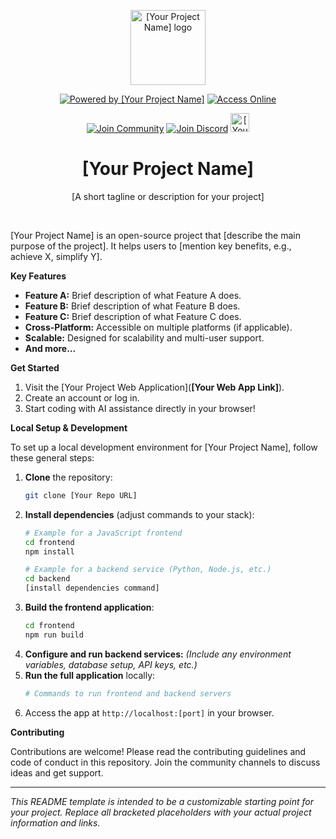 <p align="center">
  <a href="[Your Project Website or Marketplace Link]" target="_blank" rel="noopener noreferrer">
    <img width="120" src="[Your Logo Path or URL]" alt="[Your Project Name] logo">
  </a>
</p>
<div align="center">

<a href="[Your Project Website or Marketplace Link]" target="_blank"><img src="https://img.shields.io/badge/Powered%20by%20[Your Project Name]-green?style=for-the-badge&logoColor=white" alt="Powered by [Your Project Name]"></a>
<a href="[Your Web App Link]" target="_blank"><img src="https://img.shields.io/badge/Access%20Online-blue?style=for-the-badge&logo=web&logoColor=white" alt="Access Online"></a>

<a href="[Your Community Link 1]" target="_blank"><img src="https://img.shields.io/badge/Join%20Community-FF4500?style=for-the-badge&logoColor=white" alt="Join Community"></a>
<a href="[Your Community Link 2]" target="_blank"><img src="https://img.shields.io/badge/Join%20Discord-5865F2?style=for-the-badge&logoColor=white" alt="Join Discord"></a>
<a href="[Your Product Hunt or Other Badge Link]" target="_blank"><img src="[Your Badge Image URL]" alt="[Your Project] on Product Hunt" style="height: 30px;" height="30" /></a>

</div>

<div align="center">
  <h1>[Your Project Name]</h1>
  <p>[A short tagline or description for your project]</p>
</div>
<br/>

[Your Project Name] is an open-source project that [describe the main purpose of the project]. It helps users to [mention key benefits, e.g., achieve X, simplify Y].

**Key Features**

* **Feature A:** Brief description of what Feature A does.
* **Feature B:** Brief description of what Feature B does.
* **Feature C:** Brief description of what Feature C does.
* **Cross-Platform:** Accessible on multiple platforms (if applicable).
* **Scalable:** Designed for scalability and multi-user support.
* **And more...**

**Get Started**

1. Visit the [Your Project Web Application](**[Your Web App Link]**).
2. Create an account or log in.
3. Start coding with AI assistance directly in your browser!

**Local Setup & Development**

To set up a local development environment for [Your Project Name], follow these general steps:

1. **Clone** the repository:
    ```bash
    git clone [Your Repo URL]
    ```
2. **Install dependencies** (adjust commands to your stack):
    ```bash
    # Example for a JavaScript frontend
    cd frontend
    npm install

    # Example for a backend service (Python, Node.js, etc.)
    cd backend
    [install dependencies command]
    ```
3. **Build the frontend application**:
    ```bash
    cd frontend
    npm run build
    ```
4. **Configure and run backend services:** *(Include any environment variables, database setup, API keys, etc.)*
5. **Run the full application** locally:
    ```bash
    # Commands to run frontend and backend servers
    ```
6. Access the app at `http://localhost:[port]` in your browser.

**Contributing**

Contributions are welcome! Please read the contributing guidelines and code of conduct in this repository. Join the community channels to discuss ideas and get support.

---

*This README template is intended to be a customizable starting point for your project. Replace all bracketed placeholders with your actual project information and links.*